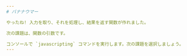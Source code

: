 ```yaml
---
# バナナウマー

やったね! 入力を取り、それを処理し、結果を返す関数が作れました。

次の課題は、関数の引数です。

コンソールで `javascripting` コマンドを実行します。次の課題を選択しましょう。
---
```

